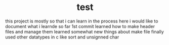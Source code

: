 <h1 align="center">test</h1>
this project is mostly so that i can learn in the process  
here i would like to document what i learnde so far
1st commit   learned how to make header files and manage them
             learned somewhat new things about make file
             finally used other datatypes in c like sort and unsignned char
